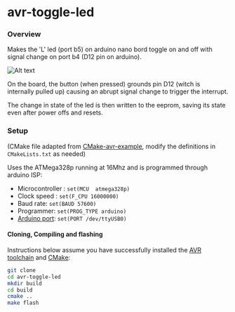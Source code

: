 avr-toggle-led
=================

### Overview

Makes the 'L' led (port b5) on arduino nano bord toggle on and off with signal change on port b4 (D12 pin on arduino).

![Alt text](https://media.giphy.com/media/agZbFIbxs24hRY06JE/giphy-downsized-large.gif)

On the board, the button (when pressed) grounds pin D12 (witch is internally pulled up) causing an abrupt signal change to trigger the interrupt.

The change in state of the led is then written to the eeprom, saving its state even after power offs and resets.


### Setup

(CMake file adapted from [CMake-avr-example](https://github.com/patrick--/CMake-avr-example.git), modify the definitions in `CMakeLists.txt` as needed)

Uses the ATMega328p running at 16Mhz and is programmed through arduino ISP:

* Microcontroller : `set(MCU  atmega328p)`
* Clock speed : `set(F_CPU 16000000)`
* Baud rate: `set(BAUD 57600)`
* Programmer: `set(PROG_TYPE arduino)`
* [Arduino port](https://www.mathworks.com/help/supportpkg/arduinoio/ug/find-arduino-port-on-windows-mac-and-linux.html): `set(PORT /dev/ttyUSB0)`


#### Cloning, Compiling and flashing
Instructions below assume you have successfully installed the [AVR toolchain](https://www.nongnu.org/avr-libc/user-manual/overview.html) and [CMake](http://www.cmake.org/):
```sh
git clone 
cd avr-toggle-led
mkdir build
cd build
cmake ..
make flash
```
